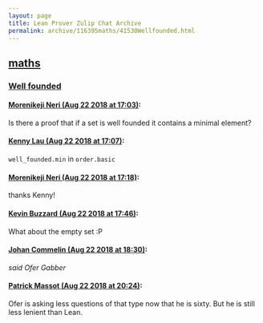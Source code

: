 ```yaml
---
layout: page
title: Lean Prover Zulip Chat Archive 
permalink: archive/116395maths/41530Wellfounded.html
---
```


## [maths](index.html)
### [Well founded](41530Wellfounded.html)

#### [Morenikeji Neri (Aug 22 2018 at 17:03)](https://leanprover.zulipchat.com/#narrow/stream/116395-maths/topic/Well%20founded/near/132583592):
Is there a proof that if a set is well founded it contains a minimal element?

#### [Kenny Lau (Aug 22 2018 at 17:07)](https://leanprover.zulipchat.com/#narrow/stream/116395-maths/topic/Well%20founded/near/132583780):
`well_founded.min` in `order.basic`

#### [Morenikeji Neri (Aug 22 2018 at 17:18)](https://leanprover.zulipchat.com/#narrow/stream/116395-maths/topic/Well%20founded/near/132584346):
thanks Kenny!

#### [Kevin Buzzard (Aug 22 2018 at 17:46)](https://leanprover.zulipchat.com/#narrow/stream/116395-maths/topic/Well%20founded/near/132585888):
What about the empty set :P

#### [Johan Commelin (Aug 22 2018 at 18:30)](https://leanprover.zulipchat.com/#narrow/stream/116395-maths/topic/Well%20founded/near/132588042):
*said Ofer Gabber*

#### [Patrick Massot (Aug 22 2018 at 20:24)](https://leanprover.zulipchat.com/#narrow/stream/116395-maths/topic/Well%20founded/near/132593860):
Ofer is asking less questions of that type now that he is sixty. But he is still less lenient than Lean.

